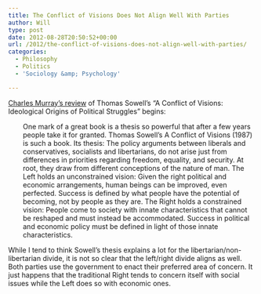 ```yaml
---
title: The Conflict of Visions Does Not Align Well With Parties
author: Will
type: post
date: 2012-08-28T20:50:52+00:00
url: /2012/the-conflict-of-visions-does-not-align-well-with-parties/
categories:
  - Philosophy
  - Politics
  - 'Sociology &amp; Psychology'

---
```

[Charles Murray&#8217;s review][1] of Thomas Sowell&#8217;s &#8220;A Conflict of Visions: Ideological Origins of Political Struggles&#8221; begins:

<p style="padding-left: 30px;">
  One mark of a great book is a thesis so powerful that after a few years people take it for granted. Thomas Sowell&#8217;s A Conflict of Visions (1987) is such a book. Its thesis: The policy arguments between liberals and conservatives, socialists and libertarians, do not arise just from differences in priorities regarding freedom, equality, and security. At root, they draw from different conceptions of the nature of man. The Left holds an unconstrained vision: Given the right political and economic arrangements, human beings can be improved, even perfected. Success is defined by what people have the potential of becoming, not by people as they are. The Right holds a constrained vision: People come to society with innate characteristics that cannot be reshaped and must instead be accommodated. Success in political and economic policy must be defined in light of those innate characteristics.
</p>

While I tend to think Sowell&#8217;s thesis explains a lot for the libertarian/non-libertarian divide, it is not so clear that the left/right divide aligns as well. Both parties use the government to enact their preferred area of concern. It just happens that the traditional Right tends to concern itself with social issues while the Left does so with economic ones.

 [1]: http://www.aei.org/article/politics-and-public-opinion/thomas-sowell--seeing-clearly/